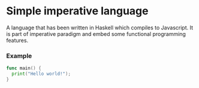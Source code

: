 # Simple imperative language
A language that has been written in Haskell which compiles to Javascript. It is part of imperative paradigm and embed some functional programming features.

### Example
```go
func main() {
  print("Hello world!");
}
```